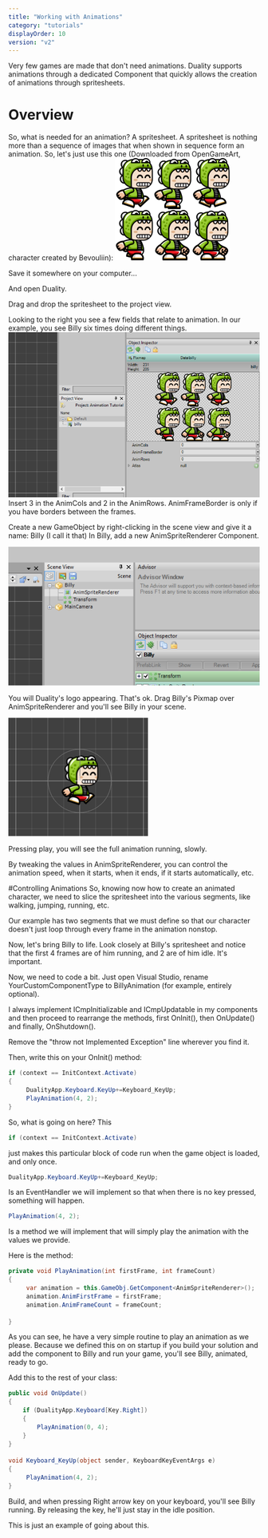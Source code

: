 ```yaml
---
title: "Working with Animations"
category: "tutorials"
displayOrder: 10
version: "v2"
---
```


Very few games are made that don't need animations. Duality supports animations through a dedicated Component that quickly allows the creation of animations through spritesheets.

# Overview

So, what is needed for an animation?
A spritesheet. A spritesheet is nothing more than a sequence of images that when shown in sequence form an animation.
So, let's just use this one (Downloaded from OpenGameArt, character created by Bevouliin):
![](../img/Animation/Animation1.png)

Save it somewhere on your computer...

And open Duality.

Drag and drop the spritesheet to the project view.

Looking to the right you see a few fields that relate to animation. In our example, you see Billy six times doing different things.
![](../img/Animation/Animation2.png)
Insert 3 in the AnimCols and 2 in the AnimRows. AnimFrameBorder is only if you have borders between the frames.

Create a new GameObject by right-clicking in the scene view and give it a name: Billy (I call it that)
In Billy, add a new AnimSpriteRenderer Component.

![](../img/Animation/Animation3.png)

You will Duality's logo appearing. That's ok. Drag Billy's Pixmap over AnimSpriteRenderer and you'll see Billy in your scene.

![](../img/Animation/Animation4.png)

Pressing play, you will see the full animation running, slowly.

By tweaking the values in AnimSpriteRenderer, you can control the animation speed, when it starts, when it ends, if it starts automatically, etc.

#Controlling Animations
So, knowing now how to create an animated character, we need to slice the spritesheet into the various segments, like walking, jumping, running, etc.

Our example has two segments that we must define so that our character doesn't just loop through every frame in the animation nonstop.

Now, let's bring Billy to life. Look closely at Billy's spritesheet and notice that the first 4 frames are of him running, and 2 are of him idle. It's important.

Now, we need to code a bit. Just open Visual Studio, rename YourCustomComponentType to BillyAnimation (for example, entirely optional).

I always implement ICmpInitializable and ICmpUpdatable in my components and then proceed to rearrange the methods, first OnInit(), then OnUpdate() and finally, OnShutdown().

Remove the "throw not Implemented Exception" line wherever you find it.

Then, write this on your OnInit() method:
```csharp
if (context == InitContext.Activate)
{
	 DualityApp.Keyboard.KeyUp+=Keyboard_KeyUp;
	 PlayAnimation(4, 2);
}
```
So, what is going on here?
This

```csharp
if (context == InitContext.Activate)
```
just makes this particular block of code run when the game object is loaded, and only once.

```csharp
DualityApp.Keyboard.KeyUp+=Keyboard_KeyUp;
```
Is an EventHandler we will implement so that when there is no key pressed, something will happen.

```csharp
PlayAnimation(4, 2);
```
Is a method we will implement that will simply play the animation with the values we provide.

Here is the method:
```csharp
private void PlayAnimation(int firstFrame, int frameCount)
{
	 var animation = this.GameObj.GetComponent<AnimSpriteRenderer>();
	 animation.AnimFirstFrame = firstFrame;
	 animation.AnimFrameCount = frameCount;

}
```

As you can see, he have a very simple routine to play an animation as we please. Because we defined this on on startup if you build your solution and add the component to Billy and run your game, you'll see Billy, animated, ready to go.

Add this to the rest of your class:
```csharp
public void OnUpdate()
{
	if (DualityApp.Keyboard[Key.Right])
	{
		PlayAnimation(0, 4);
	}
}

void Keyboard_KeyUp(object sender, KeyboardKeyEventArgs e)
{
	 PlayAnimation(4, 2);
}
```

Build, and when pressing Right arrow key on your keyboard, you'll see Billy running. By releasing the key, he'll just stay in the idle position.

This is just an example of going about this.